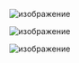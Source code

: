 

![изображение](https://github.com/pedrogomes1979/pedrogomes19791/assets/81783604/d9f65751-9be4-44f9-b02a-cfd8f78f4cde)

![изображение](https://github.com/pedrogomes1979/pedrogomes19791/assets/81783604/9b4e4a48-71c2-45ed-9cc7-d61d6c2a4ec9)

![изображение](https://github.com/pedrogomes1979/pedrogomes19791/assets/81783604/42989f4b-1af6-41eb-bec7-ecd647d8d881)
